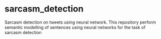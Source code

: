# sarcasm_detection
Sarcasm detection on tweets using neural network.
This repository perform semantic modelling of sentences using neural networks for the task of sarcasm detection
